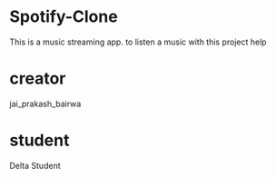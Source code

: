 # Spotify-Clone
This is  a music streaming app. to listen a music with this project help
# creator
jai_prakash_bairwa

# student 
Delta Student